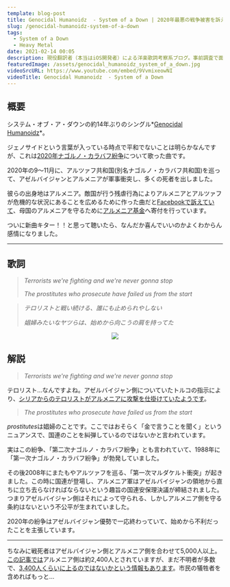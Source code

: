 ```yaml
---
template: blog-post
title: Genocidal Humanoidz  - System of a Down | 2020年最悪の戦争被害を訴える【洋楽歌詞解説 & 一部和訳】
slug: /genocidal-humanoidz-system-of-a-down
tags:
  - System of a Down
  - Heavy Metal
date: 2021-02-14 00:05
description: 現役翻訳者（本当はiOS開発者）による洋楽歌詞考察系ブログ。事前調査で面白かったものや役に立ちそうな内容を記事にしています。自分のメモ的な役割です。英語学習にご活用いただければうれしいです！取り上げるジャンルはヒップホップが多くなるかもしれないですが、ロックやブルースを特に聴いてる人です。今回はシステム・オブ・ア・ダウン『ジェノサイダル・ヒューマノイズ』を取り上げています。
featuredImage: /assets/genocidal_humanoidz_system_of_a_down.jpg
videoSrcURL: https://www.youtube.com/embed/9VvmixeowNI
videoTitle: Genocidal Humanoidz  - System of a Down
---
```

## 概要

システム・オブ・ア・ダウンの約14年ぶりのシングル*[Genocidal Humanoidz](https://amzn.to/3d8HkeL)*。

ジェノサイドという言葉が入っている時点で平和でないことは明らかなんですが、これは[2020年ナゴルノ・カラバフ紛争](https://ja.wikipedia.org/wiki/2020%E5%B9%B4%E3%83%8A%E3%82%B4%E3%83%AB%E3%83%8E%E3%83%BB%E3%82%AB%E3%83%A9%E3%83%90%E3%83%95%E7%B4%9B%E4%BA%89)について歌った曲です。

2020年の9〜11月に、アルツァフ共和国(別名ナゴルノ・カラバフ共和国)を巡って、アゼルバイジャンとアルメニアが軍事衝突し、多くの死者を出しました。

彼らの出身地はアルメニア。敵国が行う残虐行為によりアルメニアとアルツァフが危機的な状況にあることを広めるために作った曲だと[Facebookで訴えていて](https://www.facebook.com/systemofadown/posts/we-as-system-of-a-down-have-just-released-new-music-for-the-first-time-in-15-yea/10158117604524032/)、母国のアルメニアを守るために[アルメニア基金](https://www.himnadram.org)へ寄付を行っています。

ついに新曲キター！！と思って聴いたら、なんだか喜んでいいのかよくわからん感情になりました。

- - -

## 歌詞

> *Terrorists we're fighting and we're never gonna stop*
>
> *The prostitutes who prosecute have failed us from the start*

> *テロリストと戦い続ける、誰にも止められやしない*
>
> *娼婦みたいなヤツらは、始めから向こうの肩を持ってた*

<div align="center">

<a href="https://www.amazon.co.jp/-/en/dp/B08MR2TCYN?dchild=1&keywords=genocidal+humanoidz&qid=1613229435&s=dmusic&sr=1-2&linkCode=li2&tag=koolmusik-22&linkId=30ba4a31edd33c8e1c4dab461ed92652&language=en_US&ref_=as_li_ss_il" target="_blank"><img border="0" src="//ws-fe.amazon-adsystem.com/widgets/q?_encoding=UTF8&ASIN=B08MR2TCYN&Format=_SL500_&ID=AsinImage&MarketPlace=JP&ServiceVersion=20070822&WS=1&tag=koolmusik-22&language=en_US" ></a><img src="https://ir-jp.amazon-adsystem.com/e/ir?t=koolmusik-22&language=en_US&l=li2&o=9&a=B08MR2TCYN" width="1" height="1" border="0" alt="" style="border:none !important; margin:0px !important;" />

</div>

## 解説

> *Terrorists we're fighting and we're never gonna stop*

テロリスト...なんですよね。アゼルバイジャン側についていたトルコの指示により、[シリアからのテロリストがアルメニアに攻撃を仕掛けていたようです](https://nationalpost.com/news/armenia-azerbaijan-accuse-each-other-of-cross-border-attacks-civilian-toll-climbs)。

> *The prostitutes who prosecute have failed us from the start*

*prostitutes*は娼婦のことです。ここではおそらく「金で言うことを聞く」というニュアンスで、国連のことを糾弾しているのではないかと言われています。

実はこの紛争、「第二次ナゴルノ・カラバフ紛争」とも言われていて、1988年に「第一次ナゴルノ・カラバフ紛争」が勃発していました。

その後2008年にまたもやアルツァフを巡る、「第一次マルダケルト衝突」が起きました。この時に国連が登場し、アルメニア軍はアゼルバイジャンの領地から直ちに立ち去らなければならないという趣旨の国連安保理決議が締結されました。つまりアゼルバイジャン側はそれによって守られる、しかしアルメニア側を守る条約はないという不公平が生まれていました。

2020年の紛争はアゼルバイジャン優勢で一応終わっていて、始めから不利だったことを主張しています。

- - -

ちなみに戦死者はアゼルバイジャン側とアルメニア側を合わせて5,000人以上。[この記事では](https://www.bbc.com/news/world-europe-55174211)アルメニア側は約2,400人とされていますが、まだ不明者が多数で、[3,400人くらいに上るのではないかという情報もあります](https://tass.com/world/1247091)。市民の犠牲者を含めればもっと...
